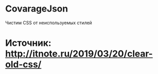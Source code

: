 # CovarageJson
Чистим CSS от неиспользуемых стилей
# Источник: http://itnote.ru/2019/03/20/clear-old-css/